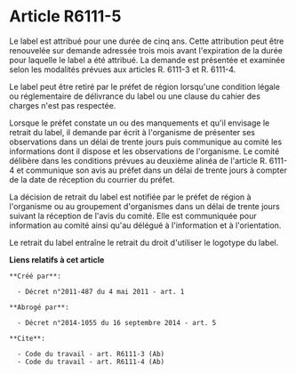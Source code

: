 # Article R6111-5

Le label est attribué pour une durée de cinq ans. Cette attribution peut être renouvelée sur demande adressée trois mois
avant l'expiration de la durée pour laquelle le label a été attribué. La demande est présentée et examinée selon les
modalités prévues aux articles R. 6111-3 et R. 6111-4. 

Le label peut être retiré par le préfet de région lorsqu'une condition légale ou réglementaire de délivrance du label ou une
clause du cahier des charges n'est pas respectée. 

Lorsque le préfet constate un ou des manquements et qu'il envisage le retrait du label, il demande par écrit à l'organisme de
présenter ses observations dans un délai de trente jours puis communique au comité les informations dont il dispose et les
observations de l'organisme. Le comité délibère dans les conditions prévues au deuxième alinéa de l'article R. 6111-4 et
communique son avis au préfet dans un délai de trente jours à compter de la date de réception du courrier du préfet. 

La décision de retrait du label est notifiée par le préfet de région à l'organisme ou au groupement d'organismes dans un
délai de trente jours suivant la réception de l'avis du comité. Elle est communiquée pour information au comité ainsi qu'au
délégué à l'information et à l'orientation. 

Le retrait du label entraîne le retrait du droit d'utiliser le logotype du label.

**Liens relatifs à cet article**

	**Créé par**:

	  - Décret n°2011-487 du 4 mai 2011 - art. 1

	**Abrogé par**:

	  - Décret n°2014-1055 du 16 septembre 2014 - art. 5

	**Cite**:

	  - Code du travail - art. R6111-3 (Ab)
	  - Code du travail - art. R6111-4 (Ab)

